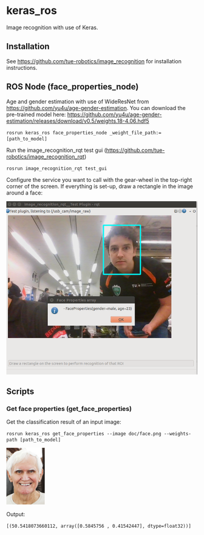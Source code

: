 # keras_ros

Image recognition with use of Keras.

## Installation

See https://github.com/tue-robotics/image_recognition for installation instructions. 

## ROS Node (face_properties_node)

Age and gender estimation with use of WideResNet from https://github.com/yu4u/age-gender-estimation. You can download the pre-trained model here: https://github.com/yu4u/age-gender-estimation/releases/download/v0.5/weights.18-4.06.hdf5

```
rosrun keras_ros face_properties_node _weight_file_path:=[path_to_model]
```

Run the image_recognition_rqt test gui (https://github.com/tue-robotics/image_recognition_rqt)

    rosrun image_recognition_rqt test_gui
    
Configure the service you want to call with the gear-wheel in the top-right corner of the screen. If everything is set-up, draw a rectangle in the image around a face:

![Wide ResNet](doc/wide_resnet_test.png)

## Scripts

### Get face properties (get_face_properties)

Get the classification result of an input image:

```
rosrun keras_ros get_face_properties --image doc/face.png --weights-path [path_to_model]
```

![Example](doc/face.png)

Output: 

    [(50.5418073660112, array([0.5845756 , 0.41542447], dtype=float32))]
